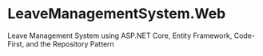 # LeaveManagementSystem.Web
Leave Management System using ASP.NET Core, Entity Framework, Code-First, and the Repository Pattern
